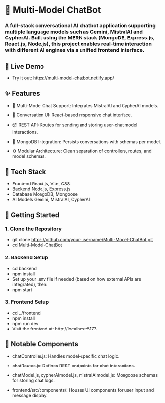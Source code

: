 # 🤖 Multi-Model ChatBot

### A full-stack conversational AI chatbot application supporting multiple language models such as Gemini, MistralAI and CypherAI. Built using the MERN stack (MongoDB, Express.js, React.js, Node.js), this project enables real-time interaction with different AI engines via a unified frontend interface.

## 🔗 Live Demo

- Try it out: https://multi-model-chatbot.netlify.app/

## ✨ Features

- 🧠 Multi-Model Chat Support: Integrates MistralAI and CypherAI models.

- 💬 Conversation UI: React-based responsive chat interface.

- 📦 REST API: Routes for sending and storing user-chat model interactions.

- 🧾 MongoDB Integration: Persists conversations with schemas per model.

- ⚙️ Modular Architecture: Clean separation of controllers, routes, and model schemas.

## 🧰 Tech Stack

- Frontend	React.js, Vite, CSS
- Backend	Node.js, Express.js
- Database	MongoDB, Mongoose
- AI Models	Gemini, MistralAI, CypherAI


## 🚀 Getting Started

### 1. Clone the Repository

- git clone https://github.com/your-username/Multi-Model-ChatBot.git
- cd Multi-Model-ChatBot
  
### 2. Backend Setup

- cd backend
- npm install
- Set up your .env file if needed (based on how external APIs are integrated), then:
- npm start
  
### 3. Frontend Setup

- cd ../frontend
- npm install
- npm run dev
- Visit the frontend at: http://localhost:5173

## 📌 Notable Components

- chatController.js: Handles model-specific chat logic.

- chatRoutes.js: Defines REST endpoints for chat interactions.

- chatModel.js, cypherAImodel.js, mistralAImodel.js: Mongoose schemas for storing chat logs.

- frontend/src/components/: Houses UI components for user input and message display.

